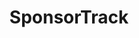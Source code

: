 ---
title: SponsorTrack
emoji: 🎥
colorFrom: red
colorTo: yellow
sdk: gradio
app_file: src/sponsortrack/frontend/app.py
pinned: false
short_description: Quickly find out who sponsored a Youtube video.
---